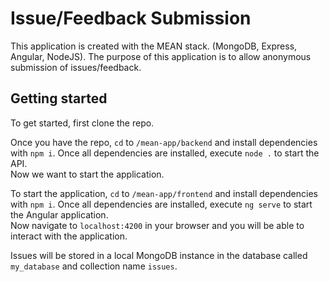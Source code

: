 # Issue/Feedback Submission
This application is created with the MEAN stack. (MongoDB, Express, Angular, NodeJS). The purpose of this application is to allow anonymous submission of issues/feedback.

## Getting started
To get started, first clone the repo. <br> 

Once you have the repo, `cd` to `/mean-app/backend` and install dependencies with `npm i`. Once all dependencies are installed, execute `node .` to start the API.<br>
Now we want to start the application. <br>

To start the application, `cd` to `/mean-app/frontend` and install dependencies with `npm i`. Once all dependencies are installed, execute `ng serve` to start the Angular application. <br>
Now navigate to `localhost:4200` in your browser and you will be able to interact with the application. <br>

Issues will be stored in a local MongoDB instance in the database called `my_database` and collection name `issues`.

